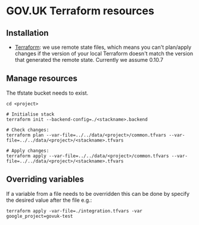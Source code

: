 # GOV.UK Terraform resources

## Installation

- [Terraform](https://www.terraform.io/): we use remote state files, which means you can't plan/apply changes if the
version of your local Terraform doesn't match the version that generated the remote state. Currently we assume 0.10.7

## Manage resources

The tfstate bucket needs to exist.

```
cd <project>

# Initialise stack
terraform init --backend-config=./<stackname>.backend

# Check changes:
terraform plan --var-file=../../data/<project>/common.tfvars --var-file=../../data/<project>/<stackname>.tfvars

# Apply changes:
terraform apply --var-file=../../data/<project>/common.tfvars --var-file=../../data/<project>/<stackname>.tfvars
```

## Overriding variables

If a variable from a file needs to be overridden this can be done by specify the desired value after the file e.g.:

```
terraform apply -var-file=./integration.tfvars -var google_project=govuk-test
```

